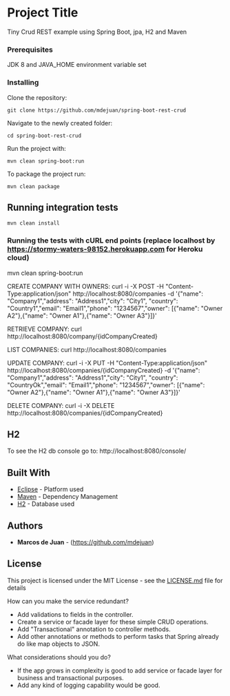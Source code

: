 # Project Title

Tiny Crud REST example using Spring Boot, jpa, H2 and Maven


### Prerequisites

JDK 8 and JAVA_HOME environment variable set


### Installing

Clone the repository:

    git clone https://github.com/mdejuan/spring-boot-rest-crud

Navigate to the newly created folder:

    cd spring-boot-rest-crud

Run the project with:

    mvn clean spring-boot:run

To package the project run:

    mvn clean package


## Running integration tests

    mvn clean install

### Running the tests with cURL end points (replace localhost by https://stormy-waters-98152.herokuapp.com for Heroku cloud)

mvn clean spring-boot:run

CREATE COMPANY WITH OWNERS:
curl -i -X POST -H "Content-Type:application/json" http://localhost:8080/companies -d '{"name": "Company1","address": "Address1","city": "City1",
"country": "Country1","email": "Email1","phone": "1234567","owner": [{"name": "Owner A2"},{"name": "Owner A1"},{"name": "Owner A3"}]}'

RETRIEVE COMPANY:
curl http://localhost:8080/company/{idCompanyCreated}

LIST COMPANIES:
curl http://localhost:8080/companies

UPDATE COMPANY:
curl -i -X PUT -H "Content-Type:application/json" http://localhost:8080/companies/{idCompanyCreated} -d '{"name": "Company1","address": "Address1","city": "City1",
"country": "CountryOk","email": "Email1","phone": "1234567","owner": [{"name": "Owner A2"},{"name": "Owner A1"},{"name": "Owner A3"}]}'

DELETE COMPANY:
curl -i -X DELETE http://localhost:8080/companies/{idCompanyCreated}


## H2

To see the H2 db console go to: http://localhost:8080/console/

## Built With

* [Eclipse](http://www.eclipse.org/) - Platform used
* [Maven](https://maven.apache.org/) - Dependency Management
* [H2](http://www.h2database.com) - Database used


## Authors

* **Marcos de Juan** - (https://github.com/mdejuan)

## License

This project is licensed under the MIT License - see the [LICENSE.md](LICENSE.md) file for details


How can you make the service redundant?
- Add validations to fields in the controller.
- Create a service or facade layer for these simple CRUD operations.
- Add "Transactional" annotation to controller methods.
- Add other annotations or methods to perform tasks that Spring already do like map objects to JSON.

What considerations should you do?

- If the app grows in complexity is good to add service or facade layer for business and transactional purposes.
- Add any kind of logging capability would be good.
